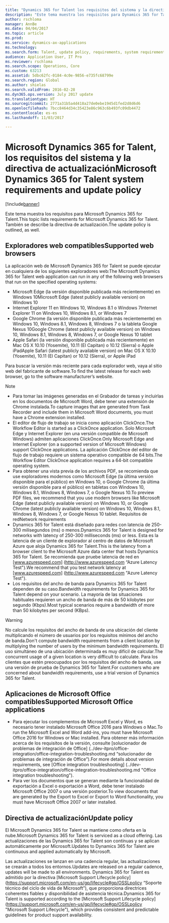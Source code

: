 ```yaml
---
title: "Dynamics 365 for Talent los requisitos del sistema y la directiva de actualización"
description: "Este tema muestra los requisitos para Dynamics 365 for Talent. También se describe la directiva de actualización."
author: rschloma
manager: AnnBe
ms.date: 04/04/2017
ms.topic: article
ms.prod: 
ms.service: dynamics-ax-applications
ms.technology: 
ms.search.form: Talent, update policy, requirements, system requirements
audience: Application User, IT Pro
ms.reviewer: rschloma
ms.search.scope: Operations, Core
ms.custom: 63213
ms.assetid: 5dbc62fc-0184-4c0e-9856-e735fc68799e
ms.search.region: Global
ms.author: shielas
ms.search.validFrom: 2016-02-28
ms.dyn365.ops.version: July 2017 update
ms.translationtype: HT
ms.sourcegitcommit: 2771a31b5a4d418a27de0ebe1945d1fed2d8d6d6
ms.openlocfilehash: 7bcc8464d34c35423e86c963c6b493fc09db4472
ms.contentlocale: es-es
ms.lasthandoff: 11/03/2017

---
```


# <a name="microsoft-dynamics-365-for-talent-system-requirements-and-update-policy"></a><span data-ttu-id="43cf3-104">Microsoft Dynamics 365 for Talent, los requisitos del sistema y la directiva de actualización</span><span class="sxs-lookup"><span data-stu-id="43cf3-104">Microsoft Dynamics 365 for Talent system requirements and update policy</span></span>

[!include[banner](includes/banner.md)]


<span data-ttu-id="43cf3-105">Este tema muestra los requisitos para Microsoft Dynamics 365 for Talent.</span><span class="sxs-lookup"><span data-stu-id="43cf3-105">This topic lists requirements for Microsoft Dynamics 365 for Talent.</span></span> <span data-ttu-id="43cf3-106">También se describe la directiva de actualización.</span><span class="sxs-lookup"><span data-stu-id="43cf3-106">The update policy is outlined, as well.</span></span>

## <a name="supported-web-browsers"></a><span data-ttu-id="43cf3-107">Exploradores web compatibles</span><span class="sxs-lookup"><span data-stu-id="43cf3-107">Supported web browsers</span></span>

<span data-ttu-id="43cf3-108">La aplicación web de Microsoft Dynamics 365 for Talent se puede ejecutar en cualquiera de los siguientes exploradores web:</span><span class="sxs-lookup"><span data-stu-id="43cf3-108">The Microsoft Dynamics 365 for Talent web application can run in any of the following web browsers that run on the specified operating systems:</span></span> 

*   <span data-ttu-id="43cf3-109">Microsoft Edge (la versión disponible publicada más recientemente) en Windows 10</span><span class="sxs-lookup"><span data-stu-id="43cf3-109">Microsoft Edge (latest publicly available version) on Windows 10</span></span>
*   <span data-ttu-id="43cf3-110">Internet Explorer 11 en Windows 10, Windows 8.1 o Windows 7</span><span class="sxs-lookup"><span data-stu-id="43cf3-110">Internet Explorer 11 on Windows 10, Windows 8.1, or Windows 7</span></span>
*   <span data-ttu-id="43cf3-111">Google Chrome (la versión disponible publicada más recientemente) en Windows 10, Windows 8.1, Windows 8, Windows 7 o la tableta Google Nexus 10</span><span class="sxs-lookup"><span data-stu-id="43cf3-111">Google Chrome (latest publicly available version) on Windows 10, Windows 8.1, Windows 8, Windows 7, or Google Nexus 10 tablet</span></span>
*   <span data-ttu-id="43cf3-112">Apple Safari (la versión disponible publicada más recientemente) en Mac OS X 10.10 (Yosemite), 10.11 (El Capitan) o 10.12 (Sierra) o Apple iPad</span><span class="sxs-lookup"><span data-stu-id="43cf3-112">Apple Safari (latest publicly available version) on Mac OS X 10.10 (Yosemite), 10.11 (El Capitan) or 10.12 (Sierra), or Apple iPad</span></span>

<span data-ttu-id="43cf3-113">Para buscar la versión más reciente para cada explorador web, vaya al sitio web del fabricante de software.</span><span class="sxs-lookup"><span data-stu-id="43cf3-113">To find the latest release for each web browser, go to the software manufacturer’s website.</span></span> 

> [!NOTE]
> * <span data-ttu-id="43cf3-114">Para tomar las imágenes generadas en el Grabador de tareas y incluirlas en los documentos de Microsoft Word, debe tener una extensión de Chrome instalada.</span><span class="sxs-lookup"><span data-stu-id="43cf3-114">To capture images that are generated from Task Recorder and include them in Microsoft Word documents, you must have a Chrome extension installed.</span></span> 
> * <span data-ttu-id="43cf3-115">El editor de flujo de trabajo se inicia como aplicación ClickOnce.</span><span class="sxs-lookup"><span data-stu-id="43cf3-115">The Workflow Editor is started as a ClickOnce application.</span></span> <span data-ttu-id="43cf3-116">Solo Microsoft Edge y Internet Explorer (en una versión compatible de Microsoft Windows) admiten aplicaciones ClickOnce.</span><span class="sxs-lookup"><span data-stu-id="43cf3-116">Only Microsoft Edge and Internet Explorer (on a supported version of Microsoft Windows) support ClickOnce applications.</span></span> <span data-ttu-id="43cf3-117">La aplicación ClickOnce del editor de flujo de trabajo requiere un sistema operativo compatible de 64 bits.</span><span class="sxs-lookup"><span data-stu-id="43cf3-117">The Workflow Editor ClickOnce application requires a 64-bit compatible operating system.</span></span>
> * <span data-ttu-id="43cf3-118">Para obtener una vista previa de los archivos PDF, se recomienda que use exploradores modernos como Microsoft Edge (la última versión disponible para el público) en Windows 10, o Google Chrome (la última versión disponible para el público) en tabletas con Windows 10, Windows 8.1, Windows 8, Windows 7, o Google Nexus 10.</span><span class="sxs-lookup"><span data-stu-id="43cf3-118">To preview PDF files, we recommend that you use modern browsers like Microsoft Edge (latest publicly available version) on Windows 10, or Google Chrome (latest publicly available version) on Windows 10, Windows 8.1, Windows 8, Windows 7, or Google Nexus 10 tablet.</span></span>
<span data-ttu-id="43cf3-119">Requisitos de red</span><span class="sxs-lookup"><span data-stu-id="43cf3-119">Network requirements</span></span>
> * <span data-ttu-id="43cf3-120">Dynamics 365 for Talent está diseñado para redes con latencia de 250-300 milisegundos (ms) o menos.</span><span class="sxs-lookup"><span data-stu-id="43cf3-120">Dynamics 365 for Talent is designed for networks with latency of 250-300 milliseconds (ms) or less.</span></span> <span data-ttu-id="43cf3-121">Esta es la latencia de un cliente de explorador al centro de datos de Microsoft Azure que aloja Dynamics 365 for Talent.</span><span class="sxs-lookup"><span data-stu-id="43cf3-121">This is the latency from a browser client to the Microsoft Azure data center that hosts Dynamics 365 for Talent.</span></span> <span data-ttu-id="43cf3-122">Se recomienda que pruebe latencia de red en [www.azurespeed.com] (http://www.azurespeed.com “Azure Latency Test").</span><span class="sxs-lookup"><span data-stu-id="43cf3-122">We recommend that you test network latency at [www.azurespeed.com] (http://www.azurespeed.com "Azure Latency Test").</span></span>
> * <span data-ttu-id="43cf3-123">Los requisitos del ancho de banda para Dynamics 365 for Talent dependen de su caso.</span><span class="sxs-lookup"><span data-stu-id="43cf3-123">Bandwidth requirements for Dynamics 365 for Talent depend on your scenario.</span></span> <span data-ttu-id="43cf3-124">La mayoría de las situaciones habituales requieren un ancho de banda de más de 50 kilobytes por segundo (Kbps).</span><span class="sxs-lookup"><span data-stu-id="43cf3-124">Most typical scenarios require a bandwidth of more than 50 kilobytes per second (KBps).</span></span>

> [!WARNING]
> <span data-ttu-id="43cf3-125">No calcule los requisitos del ancho de banda de una ubicación del cliente multiplicando el número de usuarios por los requisitos mínimos del ancho de banda.</span><span class="sxs-lookup"><span data-stu-id="43cf3-125">Don't compute bandwidth requirements from a client location by multiplying the number of users by the minimum bandwidth requirements.</span></span> <span data-ttu-id="43cf3-126">El uso simultáneo de una ubicación determinada es muy difícil de calcular.</span><span class="sxs-lookup"><span data-stu-id="43cf3-126">The concurrent usage of a given location is very difficult to calculate.</span></span> <span data-ttu-id="43cf3-127">Para los clientes que estén preocupados por los requisitos del ancho de banda, use una versión de prueba de Dynamics 365 for Talent.</span><span class="sxs-lookup"><span data-stu-id="43cf3-127">For customers who are concerned about bandwidth requirements, use a trial version of Dynamics 365 for Talent.</span></span>

## <a name="supported-microsoft-office-applications"></a><span data-ttu-id="43cf3-128">Aplicaciones de Microsoft Office compatibles</span><span class="sxs-lookup"><span data-stu-id="43cf3-128">Supported Microsoft Office applications</span></span>

*   <span data-ttu-id="43cf3-129">Para ejecutar los complementos de Microsoft Excel y Word, es necesario tener instalado Microsoft Office 2016 para Windows o Mac.</span><span class="sxs-lookup"><span data-stu-id="43cf3-129">To run the Microsoft Excel and Word add-ins, you must have Microsoft Office 2016 for Windows or Mac installed.</span></span> <span data-ttu-id="43cf3-130">Para obtener más información acerca de los requisitos de la versión, consulte [solucionador de problemas de integración de Office] (../dev-itpro/office-integration/office-integration-troubleshooting.md “solucionador de problemas de integración de Office”).</span><span class="sxs-lookup"><span data-stu-id="43cf3-130">For more details about version requirements, see [Office integration troubleshooting] (../dev-itpro/office-integration/office-integration-troubleshooting.md "Office integration troubleshooting").</span></span>
*   <span data-ttu-id="43cf3-131">Para ver los documentos que se generan mediante la funcionalidad de exportación a Excel o exportación a Word, debe tener instalado Microsoft Office 2007 o una versión posterior.</span><span class="sxs-lookup"><span data-stu-id="43cf3-131">To view documents that are generated by the Export to Excel or Export to Word functionality, you must have Microsoft Office 2007 or later installed.</span></span>

## <a name="update-policy"></a><span data-ttu-id="43cf3-132">Directiva de actualización</span><span class="sxs-lookup"><span data-stu-id="43cf3-132">Update policy</span></span>

<span data-ttu-id="43cf3-133">El Microsoft Dynamics 365 for Talent se mantiene como oferta en la nube.</span><span class="sxs-lookup"><span data-stu-id="43cf3-133">Microsoft Dynamics 365 for Talent is serviced as a cloud offering.</span></span> <span data-ttu-id="43cf3-134">Las actualizaciones de las Dynamics 365 for Talent son contínuas y se aplican automáticamente por Microsoft.</span><span class="sxs-lookup"><span data-stu-id="43cf3-134">Updates to Dynamics 365 for Talent are continuous and applied automatically by Microsoft.</span></span>

<span data-ttu-id="43cf3-135">Las actualizaciones se lanzan en una cadencia regular, las actualizaciones se crearán a todos los entornos.</span><span class="sxs-lookup"><span data-stu-id="43cf3-135">Updates are released on a regular cadence, updates will be made to all environments.</span></span>  <span data-ttu-id="43cf3-136">Dynamics 365 for Talent es admitido por la directiva [Microsoft Support Lifecycle policy] (https://support.microsoft.com/en-us/gp/lifecycle#gp/OSSLpolicy “Soporte técnico del ciclo de vida de Microsoft”), que proporciona directrices coherentes fiables y disponibilidad de asistencia técnica.</span><span class="sxs-lookup"><span data-stu-id="43cf3-136">Dynamics 365 for Talent is supported according to the [Microsoft Support Lifecycle policy] (https://support.microsoft.com/en-us/gp/lifecycle#gp/OSSLpolicy "Microsoft Support Lifecycle"), which provides consistent and predictable guidelines for product support availability.</span></span>

